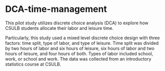 # DCA-time-management

This pilot study utilizes discrete choice analysis (DCA) to explore how CSULB students allocate their labor and leisure time.

Particularly, this study used a mixed level discrete choice design with three factors: time split, type of labor, and type of leisure. Time split was divided by two hours of labor and six hours of leisure, six hours of labor and two hours of leisure, and four hours of both. Types of labor included school, work, or school and work. The data was collected from an introductory statistics course at CSULB.
